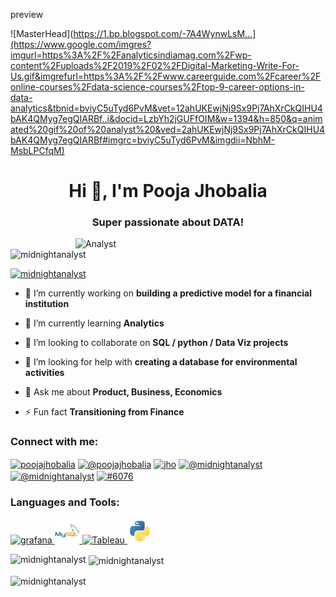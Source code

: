 

preview


![MasterHead](https://1.bp.blogspot.com/-7A4WynwLsM...](https://www.google.com/imgres?imgurl=https%3A%2F%2Fanalyticsindiamag.com%2Fwp-content%2Fuploads%2F2019%2F02%2FDigital-Marketing-Write-For-Us.gif&imgrefurl=https%3A%2F%2Fwww.careerguide.com%2Fcareer%2Fonline-courses%2Fdata-science-courses%2Ftop-9-career-options-in-data-analytics&tbnid=bviyC5uTyd6PvM&vet=12ahUKEwjNj9Sx9Pj7AhXrCkQIHU4bAK4QMyg7egQIARBf..i&docid=LzbYh2jGUFfOIM&w=1394&h=850&q=animated%20gif%20of%20analyst%20&ved=2ahUKEwjNj9Sx9Pj7AhXrCkQIHU4bAK4QMyg7egQIARBf#imgrc=bviyC5uTyd6PvM&imgdii=NbhM-MsbLPCfqM)


<h1 align="center">Hi 👋, I'm Pooja Jhobalia</h1>
<h3 align="center">Super passionate about DATA!</h3>


<img align="right" alt="Analyst" width="400" src="https://tenor.com/view/programming-gif-25868426">


<p align="left"> <img src="https://komarev.com/ghpvc/?username=midnightanalyst&label=Profile%20views&color=0e75b6&style=flat" alt="midnightanalyst" /> </p>

<p align="left"> <a href="https://github.com/ryo-ma/github-profile-trophy"><img src="https://github-profile-trophy.vercel.app/?username=midnightanalyst" alt="midnightanalyst" /></a> </p>

- 🔭 I’m currently working on **building a predictive model for a financial institution**

- 🌱 I’m currently learning **Analytics**

- 👯 I’m looking to collaborate on **SQL / python / Data Viz projects**

- 🤝 I’m looking for help with **creating a database for environmental activities**

- 💬 Ask me about **Product, Business, Economics**

- ⚡ Fun fact **Transitioning from Finance**

<h3 align="left">Connect with me:</h3>
<p align="left">
<a href="https://twitter.com/poojajhobalia" target="blank"><img align="center" src="https://raw.githubusercontent.com/rahuldkjain/github-profile-readme-generator/master/src/images/icons/Social/twitter.svg" alt="poojajhobalia" height="30" width="40" /></a>
<a href="https://linkedin.com/in/@poojajhobalia" target="blank"><img align="center" src="https://raw.githubusercontent.com/rahuldkjain/github-profile-readme-generator/master/src/images/icons/Social/linked-in-alt.svg" alt="@poojajhobalia" height="30" width="40" /></a>
<a href="https://kaggle.com/jho" target="blank"><img align="center" src="https://raw.githubusercontent.com/rahuldkjain/github-profile-readme-generator/master/src/images/icons/Social/kaggle.svg" alt="jho" height="30" width="40" /></a>
<a href="https://www.hackerrank.com/@midnightanalyst" target="blank"><img align="center" src="https://raw.githubusercontent.com/rahuldkjain/github-profile-readme-generator/master/src/images/icons/Social/hackerrank.svg" alt="@midnightanalyst" height="30" width="40" /></a>
<a href="https://www.leetcode.com/@midnightanalyst" target="blank"><img align="center" src="https://raw.githubusercontent.com/rahuldkjain/github-profile-readme-generator/master/src/images/icons/Social/leet-code.svg" alt="@midnightanalyst" height="30" width="40" /></a>
<a href="https://discord.gg/#6076" target="blank"><img align="center" src="https://raw.githubusercontent.com/rahuldkjain/github-profile-readme-generator/master/src/images/icons/Social/discord.svg" alt="#6076" height="30" width="40" /></a>
</p>

<h3 align="left">Languages and Tools:</h3>
<p align="left"> <a href="https://grafana.com" target="_blank" rel="noreferrer"> <img src="https://www.vectorlogo.zone/logos/grafana/grafana-icon.svg" alt="grafana" width="40" height="40"/> </a></a></a> <a href="https://www.mysql.com/" target="_blank" rel="noreferrer"> <img src="https://raw.githubusercontent.com/devicons/devicon/master/icons/mysql/mysql-original-wordmark.svg" alt="mysql" width="40" height="40"/> </a></a></a> <a href="https://tableau.com" target="_blank" rel="noreferrer"> <img src="https://worldvectorlogo.com/logo/tableau-logo" alt="Tableau" width="40" height="40"/> </a></a></a> <a href="https://www.python.org" target="_blank" rel="noreferrer"> <img src="https://raw.githubusercontent.com/devicons/devicon/master/icons/python/python-original.svg" alt="python" width="40" height="40"/> </a> </p>

<p><img align="left" src="https://github-readme-stats.vercel.app/api/top-langs?username=midnightanalyst&show_icons=true&locale=en&layout=compact" alt="midnightanalyst" /></p>

<p>&nbsp;<img align="center" src="https://github-readme-stats.vercel.app/api?username=midnightanalyst&show_icons=true&locale=en" alt="midnightanalyst" /></p>

<p><img align="center" src="https://github-readme-streak-stats.herokuapp.com/?user=midnightanalyst&" alt="midnightanalyst" /></p>


<!---
PoojaJhobalia/PoojaJhobalia is a ✨ special ✨ repository because its `README.md` (this file) appears on your GitHub profile.
You can click the Preview link to take a look at your changes.
--->

